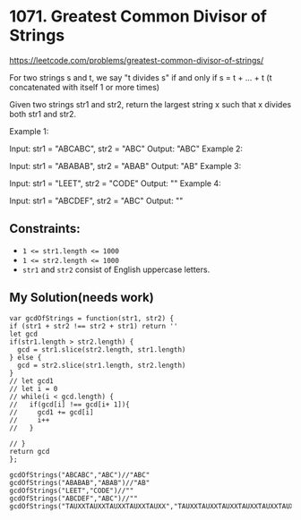 # 1071. Greatest Common Divisor of Strings 
https://leetcode.com/problems/greatest-common-divisor-of-strings/

For two strings s and t, we say "t divides s" if and only if s = t + ... + t  (t concatenated with itself 1 or more times)

Given two strings str1 and str2, return the largest string x such that x divides both str1 and str2.

 

Example 1:

Input: str1 = "ABCABC", str2 = "ABC"
Output: "ABC"
Example 2:

Input: str1 = "ABABAB", str2 = "ABAB"
Output: "AB"
Example 3:

Input: str1 = "LEET", str2 = "CODE"
Output: ""
Example 4:

Input: str1 = "ABCDEF", str2 = "ABC"
Output: ""
 

## Constraints:

- `1 <= str1.length <= 1000`
- `1 <= str2.length <= 1000`
- `str1` and `str2` consist of English uppercase letters.

## My Solution(needs work)
````
var gcdOfStrings = function(str1, str2) {
if (str1 + str2 !== str2 + str1) return ''
let gcd 
if(str1.length > str2.length) {
  gcd = str1.slice(str2.length, str1.length)
} else {
  gcd = str2.slice(str1.length, str2.length)
}
// let gcd1 
// let i = 0
// while(i < gcd.length) {
//   if(gcd[i] !== gcd[i+ 1]){
//     gcd1 += gcd[i]
//     i++
//   }
  
// }
return gcd
};

gcdOfStrings("ABCABC","ABC")//"ABC"
gcdOfStrings("ABABAB","ABAB")//"AB"
gcdOfStrings("LEET","CODE")//""
gcdOfStrings("ABCDEF","ABC")//""
gcdOfStrings("TAUXXTAUXXTAUXXTAUXXTAUXX","TAUXXTAUXXTAUXXTAUXXTAUXXTAUXXTAUXXTAUXXTAUXX")//"TAUXX"
````
